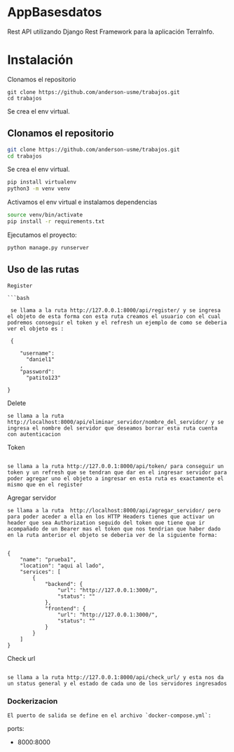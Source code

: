 # AppBasesdatos

Rest API utilizando Django Rest Framework para la aplicación TerraInfo.

# Instalación

Clonamos el repositorio

```
git clone https://github.com/anderson-usme/trabajos.git
cd trabajos
```

Se crea el env virtual.

## Clonamos el repositorio

```bash
git clone https://github.com/anderson-usme/trabajos.git
cd trabajos


```
Se crea el env virtual.

```bash
pip install virtualenv
python3 -m venv venv

```
Activamos el env virtual e instalamos dependencias

```bash
source venv/bin/activate
pip install -r requirements.txt
```
Ejecutamos el proyecto:

```python
python manage.py runserver
```
## Uso de las rutas

```
Register

```bash

 se llama a la ruta http://127.0.0.1:8000/api/register/ y se ingresa el objeto de esta forma con esta ruta creamos el usuario con el cual podremos conseguir el token y el refresh un ejemplo de como se deberia ver el objeto es :

 {

    "username": 
      "daniel1"
    ,
    "password": 
      "patito123"

}

```
Delete
```
se llama a la ruta http://localhost:8000/api/eliminar_servidor/nombre_del_servidor/ y se ingresa el nombre del servidor que deseamos borrar esta ruta cuenta con autenticacion

```
Token

```

se llama a la ruta http://127.0.0.1:8000/api/token/ para conseguir un token y un refresh que se tendran que dar en el ingresar servidor para poder agregar uno el objeto a ingresar en esta ruta es exactamente el mismo que en el register

```
Agregar servidor

```
se llama a la ruta  http://localhost:8000/api/agregar_servidor/ pero para poder aceder a ella en los HTTP Headers tienes que activar un header que sea Authorization seguido del token que tiene que ir acompañado de un Bearer mas el token que nos tendrian que haber dado en la ruta anterior el objeto se deberia ver de la siguiente forma:


{
    "name": "prueba1",
    "location": "aqui al lado",
    "services": [
        {
            "backend": {
                "url": "http://127.0.0.1:3000/",
                "status": "" 
            },
            "frontend": {
                "url": "http://127.0.0.1:3000/",
                "status": ""  
            }
        }
    ]
}
```
Check url

```

se llama a la ruta http://127.0.0.1:8000/api/check_url/ y esta nos da un status general y el estado de cada uno de los servidores ingresados

```
### Dockerizacion

```
El puerto de salida se define en el archivo `docker-compose.yml`:

```
ports:
  - 8000:8000
```
